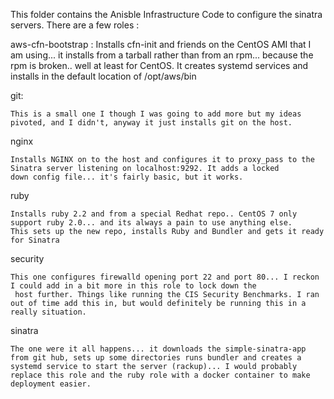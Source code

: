 This folder contains the Anisble Infrastructure Code to configure the sinatra servers.
There are a few roles :

  aws-cfn-bootstrap :
    Installs cfn-init and friends on the CentOS AMI that I am using... it installs from a tarball rather than from
    an rpm... because the rpm is broken.. well at least for CentOS.
    It creates systemd services and installs in the default location of /opt/aws/bin

  git:

    This is a small one I though I was going to add more but my ideas pivoted, and I didn't, anyway it just installs git on the host.

  nginx

    Installs NGINX on to the host and configures it to proxy_pass to the Sinatra server listening on localhost:9292. It adds a locked
    down config file... it's fairly basic, but it works.

  ruby

    Installs ruby 2.2 and from a special Redhat repo.. CentOS 7 only support ruby 2.0... and its always a pain to use anything else.
    This sets up the new repo, installs Ruby and Bundler and gets it ready for Sinatra

  security

    This one configures firewalld opening port 22 and port 80... I reckon I could add in a bit more in this role to lock down the
     host further. Things like running the CIS Security Benchmarks. I ran out of time add this in, but would definitely be running this in a really situation.

  sinatra
  
    The one were it all happens... it downloads the simple-sinatra-app from git hub, sets up some directories runs bundler and creates a
    systemd service to start the server (rackup)... I would probably replace this role and the ruby role with a docker container to make
    deployment easier.
